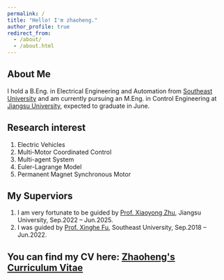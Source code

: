 ```yaml
---
permalink: /
title: "Hello! I'm zhaoheng."
author_profile: true
redirect_from: 
  - /about/
  - /about.html
---
```


About Me
------
I hold a B.Eng. in Electrical Engineering and Automation from [Southeast University](https://www.seu.edu.cn/english/) and am currently pursuing an M.Eng. in Control Engineering at [Jiangsu University](https://eng.ujs.edu.cn/), expected to graduate in June.

Research interest
------
1. Electric Vehicles
1. Multi-Motor Coordinated Control
1. Multi-agent System
1. Euler-Lagrange Model
1. Permanent Magnet Synchronous Motor

My Superviors
------
1. I am very fortunate to be guided by [Prof. Xiaoyong Zhu](https://ieeexplore.ieee.org/author/37536987700), Jiangsu University, Sep.2022 – Jun.2025. 
1. I was guided by [Prof. Xinghe Fu](https://ieeexplore.ieee.org/author/37980581000), Southeast University, Sep.2018 – Jun.2022.

You can find my CV here: [Zhaoheng's Curriculum Vitae](../assets/Zhaoheng_AcademicCV.pdf)
------
